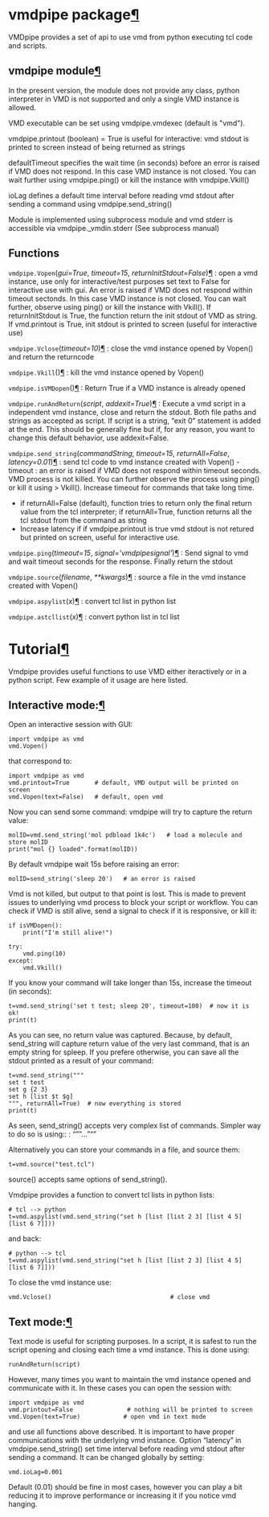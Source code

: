 vmdpipe package[¶](#vmdpipe-package "Permalink to this headline")
=================================================================

VMDpipe provides a set of api to use vmd from python executing tcl code
and scripts.

vmdpipe module[¶](#module-vmdpipe "Permalink to this headline")
---------------------------------------------------------------

In the present version, the module does not provide any class, python
interpreter in VMD is not supported and only a single VMD instance is
allowed.

VMD executable can be set using vmdpipe.vmdexec (default is "vmd").

vmdpipe.printout (boolean) = True is useful for interactive: vmd stdout
is printed to screen instead of being returned as strings

defaultTimeout specifies the wait time (in seconds) before an error is
raised if VMD does not respond. In this case VMD instance is not closed.
You can wait further using vmdpipe.ping() or kill the instance with
vmdpipe.Vkill()

ioLag defines a default time interval before reading vmd stdout after
sending a command using vmdpipe.send\_string()

Module is implemented using subprocess module and vmd stderr is
accessible via vmdpipe.\_vmdin.stderr (See subprocess manual)

Functions
---------------------------------------------------------------

 `vmdpipe.Vopen`(*gui=True*, *timeout=15*, *returnInitStdout=False*)[¶](#vmdpipe.Vopen "Permalink to this definition")
:   open a vmd instance, use only for interactive/test purposes set text
    to False for interactive use with gui. An error is raised if VMD
    does not respond within timeout sectonds.  In this case VMD instance
    is not closed. You can wait further, observe using ping() or kill
    the instance with Vkill(). If returnInitStdout is True, the
    function return the init stdout of VMD as string. If vmd.printout
    is True, init stdout is printed to screen (useful for interactive
    use)

 `vmdpipe.Vclose`(*timeout=10*)[¶](#vmdpipe.Vclose "Permalink to this definition")
:   close the vmd instance opened by Vopen() and return the returncode

 `vmdpipe.Vkill`()[¶](#vmdpipe.Vkill "Permalink to this definition")
:   kill the vmd instance opened by Vopen()

 `vmdpipe.isVMDopen`()[¶](#vmdpipe.isVMDopen "Permalink to this definition")
:   Return True if a VMD instance is already opened

 `vmdpipe.runAndReturn`(*script*, *addexit=True*)[¶](#vmdpipe.runAndReturn "Permalink to this definition")
:   Execute a vmd script in a independent vmd instance, close and return
    the stdout. Both file paths and strings as accepted as script. If
    script is a string, “exit 0” statement is added at the end. This
    should be generally fine but if, for any reason, you want to change
    this default behavior, use addexit=False.

 `vmdpipe.send_string`(*commandString*, *timeout=15*, *returnAll=False*, *latency=0.01*)[¶](#vmdpipe.send_string "Permalink to this definition")
: send tcl code to vmd instance created with Vopen() - timeout : an
    error is raised if VMD does not respond within timeout
    seconds. VMD process is not killed. You can further observe the
    process using ping() or kill it using > Vkill(). Increase timeout
    for commands that take long time.
* if returnAll=False (default), function tries to return only the
  final return value from the tcl interpreter; if returnAll=True,
  function returns all the tcl stdout from the command as string
* Increase latency if
  if vmdpipe.printout is true vmd stdout is not retured but printed on
  screen, useful for interactive use.

 `vmdpipe.ping`(*timeout=15*, *signal='vmdpipesignal'*)[¶](#vmdpipe.ping "Permalink to this definition")
:   Send signal to vmd and wait timeout seconds for the response.
    Finally return the stdout

 `vmdpipe.source`(*filename*, *\*\*kwargs*)[¶](#vmdpipe.source "Permalink to this definition")
:   source a file in the vmd instance created with Vopen()

 `vmdpipe.aspylist`(*x*)[¶](#vmdpipe.aspylist "Permalink to this definition")
:   convert tcl list in python list

 `vmdpipe.astcllist`(*x*)[¶](#vmdpipe.astcllist "Permalink to this definition")
:   convert python list in tcl list


Tutorial[¶](#tutorial "Permalink to this headline")
===================================================

Vmdpipe provides useful functions to use VMD either iteractively or in a
python script. Few example of it usage are here listed.

Interactive mode:[¶](#interactive-mode "Permalink to this headline")
--------------------------------------------------------------------

Open an interactive session with GUI:

    import vmdpipe as vmd
    vmd.Vopen()

that correspond to:

    import vmdpipe as vmd
    vmd.printout=True       # default, VMD output will be printed on screen
    vmd.Vopen(text=False)   # default, open vmd

Now you can send some command: vmdpipe will try to capture the return
value:

    molID=vmd.send_string('mol pdbload 1k4c')   # load a molecule and store molID
    print("mol {} loaded".format(molID))

By default vmdpipe wait 15s before raising an error:

    molID=send_string('sleep 20')   # an error is raised

Vmd is not killed, but output to that point is lost. This is made to
prevent issues to underlying vmd process to block your script or
workflow. You can check if VMD is still alive, send a signal to check if
it is responsive, or kill it:

    if isVMDopen():
        print("I'm still alive!")

    try:
        vmd.ping(10)
    except:
        vmd.Vkill()

If you know your command will take longer than 15s, increase the timeout
(in seconds):

    t=vmd.send_string('set t test; sleep 20', timeout=100)  # now it is ok!
    print(t)

As you can see, no return value was captured. Because, by default,
send\_string will capture return value of the very last command, that
is an empty string for spleep. If you prefere otherwise, you can save
all the stdout printed as a result of your command:

    t=vmd.send_string("""
    set t test
    set g {2 3}
    set h [list $t $g]
    """, returnAll=True)  # now everything is stored
    print(t)

As seen, send\_string() accepts very complex list of commands. Simpler way to do so is using::
:   “””...”“”

Alternatively you can store your commands in a file, and source them:

    t=vmd.source("test.tcl")

source() accepts same options of send\_string().

Vmdpipe provides a function to convert tcl lists in python lists:

    # tcl --> python
    t=vmd.aspylist(vmd.send_string("set h [list [list 2 3] [list 4 5] [list 6 7]]))

and back:

    # python --> tcl
    t=vmd.aspylist(vmd.send_string("set h [list [list 2 3] [list 4 5] [list 6 7]]))

To close the vmd instance use:

    vmd.Vclose()                                 # close vmd

Text mode:[¶](#text-mode "Permalink to this headline")
------------------------------------------------------

Text mode is useful for scripting purposes. In a script, it is safest to
run the script opening and closing each time a vmd instance. This is
done using:

    runAndReturn(script)

However, many times you want to maintain the vmd instance opened and
communicate with it. In these cases you can open the session with:

    import vmdpipe as vmd
    vmd.printout=False               # nothing will be printed to screen
    vmd.Vopen(text=True)            # open vmd in text mode

and use all functions above described. It is important to have proper
communications with the underlying vmd instance. Option “latency” in
vmdpipe.send\_string() set time interval before reading vmd stdout after
sending a command. It can be changed globally by setting:

    vmd.ioLag=0.001

Default (0.01) should be fine in most cases, however you can play a bit
reducing it to improve performance or increasing it if you notice vmd
hanging.

